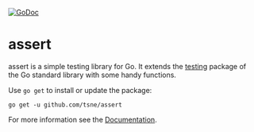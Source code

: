 [![GoDoc](https://godoc.org/github.com/tsne/assert?status.png)](https://godoc.org/github.com/tsne/assert)

# assert

assert is a simple testing library for Go. It extends the [testing](https://godoc.org/testing) package of the Go standard library with some handy functions.

Use `go get` to install or update the package:
```
go get -u github.com/tsne/assert
```
For more information see the [Documentation](https://godoc.org/github.com/tsne/assert).
